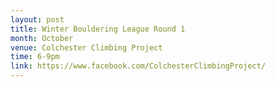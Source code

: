 ```yaml
---
layout: post
title: Winter Bouldering League Round 1
month: October
venue: Colchester Climbing Project
time: 6-9pm
link: https://www.facebook.com/ColchesterClimbingProject/
---
```

